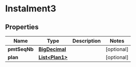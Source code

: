 

# Instalment3

## Properties

Name | Type | Description | Notes
------------ | ------------- | ------------- | -------------
**pmtSeqNb** | [**BigDecimal**](BigDecimal.md) |  |  [optional]
**plan** | [**List&lt;Plan1&gt;**](Plan1.md) |  |  [optional]



